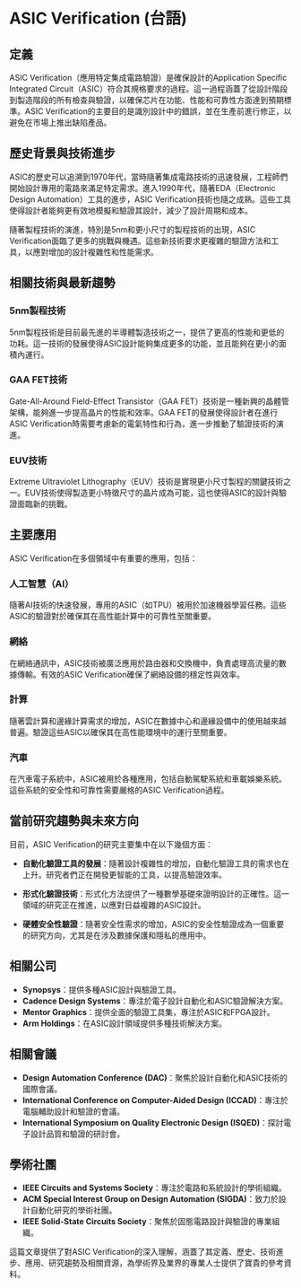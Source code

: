 # ASIC Verification (台語)

## 定義

ASIC Verification（應用特定集成電路驗證）是確保設計的Application Specific Integrated Circuit（ASIC）符合其規格要求的過程。這一過程涵蓋了從設計階段到製造階段的所有檢查與驗證，以確保芯片在功能、性能和可靠性方面達到預期標準。ASIC Verification的主要目的是識別設計中的錯誤，並在生產前進行修正，以避免在市場上推出缺陷產品。

## 歷史背景與技術進步

ASIC的歷史可以追溯到1970年代，當時隨著集成電路技術的迅速發展，工程師們開始設計專用的電路來滿足特定需求。進入1990年代，隨著EDA（Electronic Design Automation）工具的進步，ASIC Verification技術也隨之成熟。這些工具使得設計者能夠更有效地模擬和驗證其設計，減少了設計周期和成本。

隨著製程技術的演進，特別是5nm和更小尺寸的製程技術的出現，ASIC Verification面臨了更多的挑戰與機遇。這些新技術要求更複雜的驗證方法和工具，以應對增加的設計複雜性和性能需求。

## 相關技術與最新趨勢

### 5nm製程技術

5nm製程技術是目前最先進的半導體製造技術之一，提供了更高的性能和更低的功耗。這一技術的發展使得ASIC設計能夠集成更多的功能，並且能夠在更小的面積內運行。

### GAA FET技術

Gate-All-Around Field-Effect Transistor（GAA FET）技術是一種新興的晶體管架構，能夠進一步提高晶片的性能和效率。GAA FET的發展使得設計者在進行ASIC Verification時需要考慮新的電氣特性和行為，進一步推動了驗證技術的演進。

### EUV技術

Extreme Ultraviolet Lithography（EUV）技術是實現更小尺寸製程的關鍵技術之一。EUV技術使得製造更小特徵尺寸的晶片成為可能，這也使得ASIC的設計與驗證面臨新的挑戰。

## 主要應用

ASIC Verification在多個領域中有重要的應用，包括：

### 人工智慧（AI）

隨著AI技術的快速發展，專用的ASIC（如TPU）被用於加速機器學習任務。這些ASIC的驗證對於確保其在高性能計算中的可靠性至關重要。

### 網絡

在網絡通訊中，ASIC技術被廣泛應用於路由器和交換機中，負責處理高流量的數據傳輸。有效的ASIC Verification確保了網絡設備的穩定性與效率。

### 計算

隨著雲計算和邊緣計算需求的增加，ASIC在數據中心和邊緣設備中的使用越來越普遍。驗證這些ASIC以確保其在高性能環境中的運行至關重要。

### 汽車

在汽車電子系統中，ASIC被用於各種應用，包括自動駕駛系統和車載娛樂系統。這些系統的安全性和可靠性需要嚴格的ASIC Verification過程。

## 當前研究趨勢與未來方向

目前，ASIC Verification的研究主要集中在以下幾個方面：

- **自動化驗證工具的發展**：隨著設計複雜性的增加，自動化驗證工具的需求也在上升。研究者們正在開發更智能的工具，以提高驗證效率。

- **形式化驗證技術**：形式化方法提供了一種數學基礎來證明設計的正確性。這一領域的研究正在推進，以應對日益複雜的ASIC設計。

- **硬體安全性驗證**：隨著安全性需求的增加，ASIC的安全性驗證成為一個重要的研究方向，尤其是在涉及數據保護和隱私的應用中。

## 相關公司

- **Synopsys**：提供多種ASIC設計與驗證工具。
- **Cadence Design Systems**：專注於電子設計自動化和ASIC驗證解決方案。
- **Mentor Graphics**：提供全面的驗證工具集，專注於ASIC和FPGA設計。
- **Arm Holdings**：在ASIC設計領域提供多種技術解決方案。

## 相關會議

- **Design Automation Conference (DAC)**：聚焦於設計自動化和ASIC技術的國際會議。
- **International Conference on Computer-Aided Design (ICCAD)**：專注於電腦輔助設計和驗證的會議。
- **International Symposium on Quality Electronic Design (ISQED)**：探討電子設計品質和驗證的研討會。

## 學術社團

- **IEEE Circuits and Systems Society**：專注於電路和系統設計的學術組織。
- **ACM Special Interest Group on Design Automation (SIGDA)**：致力於設計自動化研究的學術社團。
- **IEEE Solid-State Circuits Society**：聚焦於固態電路設計與驗證的專業組織。

這篇文章提供了對ASIC Verification的深入理解，涵蓋了其定義、歷史、技術進步、應用、研究趨勢及相關資源，為學術界及業界的專業人士提供了寶貴的參考資料。